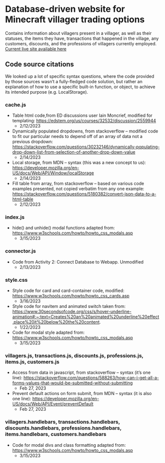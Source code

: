 # Database-driven website for Minecraft villager trading options
Contains information about villagers present in a villager, as well as their statuses, the items they have, transactions that happened in the village, any customers, discounts, and the professions of villagers currently employed. [Current live site available here](http://flip3.engr.oregonstate.edu:30013/)

## Code source citations 

We looked up a lot of specific syntax questions, where the code provided by those sources wasn’t a fully-fledged code solution, but rather an explanation of how to use a specific built-in function, or object, to achieve its intended purpose (e.g. LocalStorage). 

### cache.js
- Table html code,from ED discussions user Iain Moncrief, modified for templating: https://edstem.org/us/courses/32532/discussion/2559944  
    - 2/12/2023
- Dynamically populated dropdowns, from stackoverflow – modified code to fit our particular needs to depend off of an array of data not a previous dropdown: https://stackoverflow.com/questions/30232146/dynamically-populating-drop-down-list-from-selection-of-another-drop-down-value
    - 2/14/2023
- Local storage, from MDN – syntax (this was a new concept to us): https://developer.mozilla.org/en-US/docs/Web/API/Window/localStorage 
    - 2/14/2023
- Fill table from array, from stackoverflow – based on various code examples presented, not copied verbatim from any one example: https://stackoverflow.com/questions/5180382/convert-json-data-to-a-html-table 
    - 2/12/2023

### index.js 
- hide() and unhide() modal functions adapted from: https://www.w3schools.com/howto/howto_css_modals.asp
    - 3/15/2023


### connector.js 
- Code from Activity 2: Connect Database to Webapp. Unmodified
    - 2/13/2023

### style.css 
- Style code for card and card-container code, modified: https://www.w3schools.com/howto/howto_css_cards.asp
    - 3/16/2023
- Style code for navitem and animated switch taken from: https://www.30secondsofcode.org/css/s/hover-underline-animation#:~:text=Creates%20an%20animated%20underline%20effect,place%20it%20below%20the%20content.
    - 1/22/2023
- Code for modal style adapted from: https://www.w3schools.com/howto/howto_css_modals.asp
    - 3/15/2023

### villagers.js, transactions.js, discounts.js, professions.js, items.js, customers.js
- Access from data in javascript, from stackoverflow – syntax (it’s one line): https://stackoverflow.com/questions/588263/how-can-i-get-all-a-forms-values-that-would-be-submitted-without-submitting 
    - Feb 27, 2023
- Prevent default actions on form submit, from MDN – syntax (it is also one line): https://developer.mozilla.org/en-US/docs/Web/API/Event/preventDefault 
    - Feb 27, 2023

### villagers.handlebars, transactions.handlebars, discounts.handlebars, professions.handlebars, items.handlebars, customers.handlebars
- Code for modal divs and class formatting adapted from: https://www.w3schools.com/howto/howto_css_modals.asp
    - 3/15/2023
